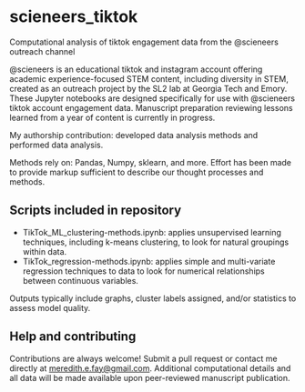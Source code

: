 # scieneers_tiktok
Computational analysis of tiktok engagement data from the @scieneers outreach channel

@scieneers is an educational tiktok and instagram account offering academic experience-focused STEM content, including diversity in STEM, created as an outreach project by the SL2 lab at Georgia Tech and Emory. These Jupyter notebooks are designed specifically for use with @scieneers tiktok account engagement data. Manuscript preparation reviewing lessons learned from a year of content is currently in progress.

My authorship contribution: developed data analysis methods and performed data analysis.

Methods rely on: Pandas, Numpy, sklearn, and more. Effort has been made to provide markup sufficient to describe our thought processes and methods.

## Scripts included in repository
- TikTok_ML_clustering-methods.ipynb: applies unsupervised learning techniques, including k-means clustering, to look for natural groupings within data. 
- TikTok_regression-methods.ipynb: applies simple and multi-variate regression techniques to data to look for numerical relationships between continuous variables.

Outputs typically include graphs, cluster labels assigned, and/or statistics to assess model quality.

## Help and contributing
Contributions are always welcome! Submit a pull request or contact me directly at meredith.e.fay@gmail.com. Additional computational details and all data will be made available upon peer-reviewed manuscript publication.
